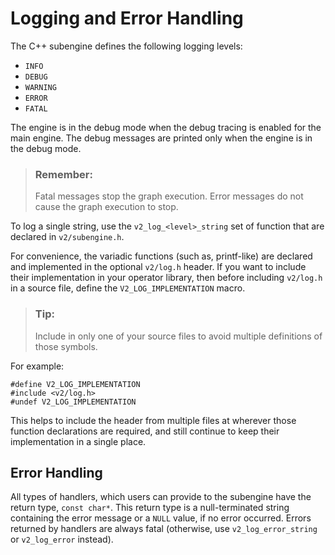 <!-- loio46a2a225deef464d8f11cd8579d28d6b -->

# Logging and Error Handling

The C++ subengine defines the following logging levels:

-   `INFO` 
-   `DEBUG` 
-   `WARNING` 
-   `ERROR` 
-   `FATAL` 

The engine is in the debug mode when the debug tracing is enabled for the main engine. The debug messages are printed only when the engine is in the debug mode.

> ### Remember:  
> Fatal messages stop the graph execution. Error messages do not cause the graph execution to stop.

To log a single string, use the `v2_log_<level>_string` set of function that are declared in `v2/subengine.h`.

For convenience, the variadic functions \(such as, printf-like\) are declared and implemented in the optional `v2/log.h` header. If you want to include their implementation in your operator library, then before including `v2/log.h` in a source file, define the `V2_LOG_IMPLEMENTATION` macro.

> ### Tip:  
> Include in only one of your source files to avoid multiple definitions of those symbols.

For example:

```
#define V2_LOG_IMPLEMENTATION
#include <v2/log.h>
#undef V2_LOG_IMPLEMENTATION
```

This helps to include the header from multiple files at wherever those function declarations are required, and still continue to keep their implementation in a single place.



<a name="loio46a2a225deef464d8f11cd8579d28d6b__section_jd3_r35_2db"/>

## Error Handling

All types of handlers, which users can provide to the subengine have the return type, `const char*`. This return type is a null-terminated string containing the error message or a `NULL` value, if no error occurred. Errors returned by handlers are always fatal \(otherwise, use `v2_log_error_string` or `v2_log_error` instead\).

